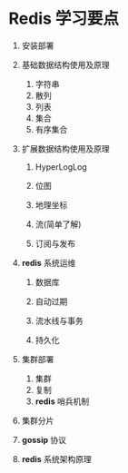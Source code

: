 







# Redis 学习要点

1. 安装部署
2. 基础数据结构使用及原理
    1. 字符串
    2. 散列
    3. 列表
    4. 集合
    5. 有序集合



3. 扩展数据结构使用及原理

    1. HyperLogLog

    2. 位图

    3. 地理坐标

    4. 流(简单了解)

    5. 订阅与发布

        

4. **redis** 系统运维

    1. 数据库

    2. 自动过期

    3. 流水线与事务

    4. 持久化

        

5. 集群部署

    1. 集群
    2. 复制
    3. **redis** 哨兵机制

    

6. 集群分片

7. **gossip** 协议

8. **redis** 系统架构原理

